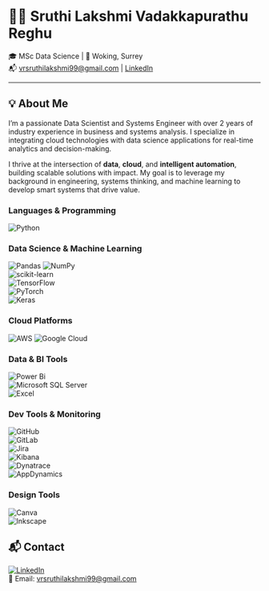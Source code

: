 # 👩‍💻 Sruthi Lakshmi Vadakkapurathu Reghu

🎓 MSc Data Science | 📍 Woking, Surrey  
📬 vrsruthilakshmi99@gmail.com | [LinkedIn](https://www.linkedin.com/in/sruthi-lakshmi-v-r)

---

## 💡 About Me

I’m a passionate Data Scientist and Systems Engineer with over 2 years of industry experience in business and systems analysis. I specialize in integrating cloud technologies with data science applications for real-time analytics and decision-making.

I thrive at the intersection of **data**, **cloud**, and **intelligent automation**, building scalable solutions with impact. My goal is to leverage my background in engineering, systems thinking, and machine learning to develop smart systems that drive value.


### **Languages & Programming**
![Python](https://img.shields.io/badge/python-3670A0?style=for-the-badge&logo=python&logoColor=ffdd54) 

### **Data Science & Machine Learning**
![Pandas](https://img.shields.io/badge/pandas-%23150458.svg?style=for-the-badge&logo=pandas&logoColor=white) 
![NumPy](https://img.shields.io/badge/numpy-%23013243.svg?style=for-the-badge&logo=numpy&logoColor=white)  
![scikit-learn](https://img.shields.io/badge/scikit--learn-%23F7931E.svg?style=for-the-badge&logo=scikit-learn&logoColor=white)  
![TensorFlow](https://img.shields.io/badge/TensorFlow-%23FF6F00.svg?style=for-the-badge&logo=TensorFlow&logoColor=white)  
![PyTorch](https://img.shields.io/badge/PyTorch-%23EE4C2C.svg?style=for-the-badge&logo=PyTorch&logoColor=white)  
![Keras](https://img.shields.io/badge/Keras-%23D00000.svg?style=for-the-badge&logo=Keras&logoColor=white)

### **Cloud Platforms**
![AWS](https://img.shields.io/badge/AWS-%23FF9900.svg?style=for-the-badge&logo=amazon-aws&logoColor=white) 
![Google Cloud](https://img.shields.io/badge/GoogleCloud-%234285F4.svg?style=for-the-badge&logo=google-cloud&logoColor=white)

### **Data & BI Tools**
![Power Bi](https://img.shields.io/badge/power_bi-F2C811?style=for-the-badge&logo=powerbi&logoColor=black)  
![Microsoft SQL Server](https://img.shields.io/badge/Microsoft%20SQL%20Server-CC2927?style=for-the-badge&logo=microsoft%20sql%20server&logoColor=white)  
![Excel](https://img.shields.io/badge/Excel-217346?style=for-the-badge&logo=microsoft-excel&logoColor=white)

### **Dev Tools & Monitoring**
![GitHub](https://img.shields.io/badge/github-%23121011.svg?style=for-the-badge&logo=github&logoColor=white)  
![GitLab](https://img.shields.io/badge/gitlab-%23181717.svg?style=for-the-badge&logo=gitlab&logoColor=white)  
![Jira](https://img.shields.io/badge/jira-%230A0FFF.svg?style=for-the-badge&logo=jira&logoColor=white)  
![Kibana](https://img.shields.io/badge/Kibana-005571?style=for-the-badge&logo=Elastic&logoColor=white)  
![Dynatrace](https://img.shields.io/badge/Dynatrace-0081CB?style=for-the-badge&logo=dynatrace&logoColor=white)  
![AppDynamics](https://img.shields.io/badge/AppDynamics-0094C6?style=for-the-badge&logo=AppDynamics&logoColor=white)

### **Design Tools**
![Canva](https://img.shields.io/badge/Canva-%2300C4CC.svg?style=for-the-badge&logo=Canva&logoColor=white)  
![Inkscape](https://img.shields.io/badge/Inkscape-e0e0e0?style=for-the-badge&logo=inkscape&logoColor=080A13)

## 📬 Contact

[![LinkedIn](https://img.shields.io/badge/LinkedIn-%230077B5.svg?logo=linkedin&logoColor=white)](https://www.linkedin.com/in/sruthi-lakshmi-v-r)  
📧 Email: [vrsruthilakshmi99@gmail.com](mailto:vrsruthilakshmi99@gmail.com)
